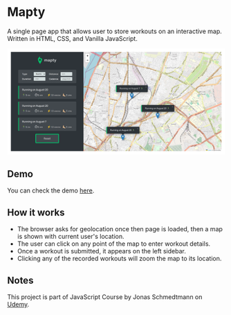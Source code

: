 # Mapty

A single page app that allows user to store workouts on an interactive map. Written in HTML, CSS, and Vanilla JavaScript.

![screenshot](screenshot.webp)

## Demo

You can check the demo [here](https://mapty-09.netlify.app/).

## How it works

- The browser asks for geolocation once then page is loaded, then a map is shown with current user's location.
- The user can click on any point of the map to enter workout details.
- Once a workout is submitted, it appears on the left sidebar.
- Clicking any of the recorded workouts will zoom the map to its location.

## Notes

This project is part of JavaScript Course by Jonas Schmedtmann on [Udemy](https://www.udemy.com/course/the-complete-javascript-course/).
